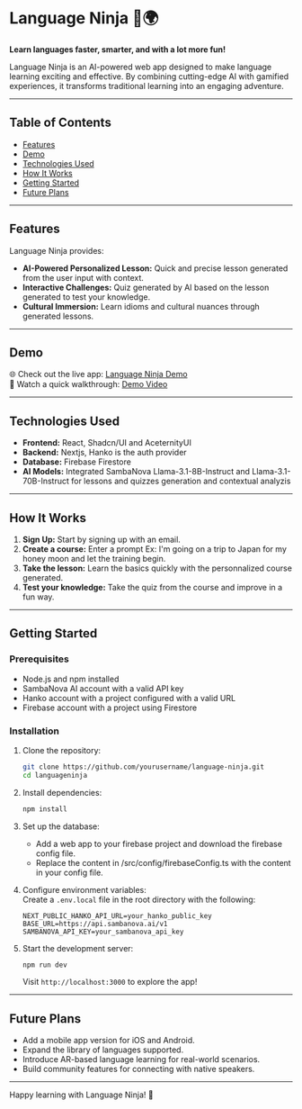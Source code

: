 # **Language Ninja** 🥋🌍

**Learn languages faster, smarter, and with a lot more fun!**

Language Ninja is an AI-powered web app designed to make language learning exciting and effective. By combining cutting-edge AI with gamified experiences, it transforms traditional learning into an engaging adventure.

---

## **Table of Contents**

- [Features](#features)
- [Demo](#demo)
- [Technologies Used](#technologies-used)
- [How It Works](#how-it-works)
- [Getting Started](#getting-started)
- [Future Plans](#future-plans)

---

## **Features**

Language Ninja provides:

- **AI-Powered Personalized Lesson:** Quick and precise lesson generated from the user input with context.
- **Interactive Challenges:** Quiz generated by AI based on the lesson generated to test your knowledge.
- **Cultural Immersion:** Learn idioms and cultural nuances through generated lessons.

---

## **Demo**

🌐 Check out the live app: [Language Ninja Demo](https://language-ninja.vercel.app/)  
🎥 Watch a quick walkthrough: [Demo Video](https://www.youtube.com/watch?v=dByrbE7jy-0)

---

## **Technologies Used**

- **Frontend:** React, Shadcn/UI and AceternityUI
- **Backend:** Nextjs, Hanko is the auth provider
- **Database:** Firebase Firestore
- **AI Models:** Integrated SambaNova Llama-3.1-8B-Instruct and Llama-3.1-70B-Instruct for lessons and quizzes generation and contextual analyzis

---

## **How It Works**

1. **Sign Up:** Start by signing up with an email.
2. **Create a course:** Enter a prompt Ex: I'm going on a trip to Japan for my honey moon and let the training begin.
3. **Take the lesson:** Learn the basics quickly with the personnalized course generated.
4. **Test your knowledge:** Take the quiz from the course and improve in a fun way.

---

## **Getting Started**

### Prerequisites

- Node.js and npm installed
- SambaNova AI account with a valid API key
- Hanko account with a project configured with a valid URL
- Firebase account with a project using Firestore

### Installation

1. Clone the repository:

   ```bash
   git clone https://github.com/yourusername/language-ninja.git
   cd languageninja
   ```

2. Install dependencies:

   ```bash
   npm install
   ```

3. Set up the database:

   - Add a web app to your firebase project and download the firebase config file.
   - Replace the content in /src/config/firebaseConfig.ts with the content in your config file.

4. Configure environment variables:  
   Create a `.env.local` file in the root directory with the following:

   ```env
   NEXT_PUBLIC_HANKO_API_URL=your_hanko_public_key
   BASE_URL=https://api.sambanova.ai/v1
   SAMBANOVA_API_KEY=your_sambanova_api_key
   ```

5. Start the development server:
   ```bash
   npm run dev
   ```
   Visit `http://localhost:3000` to explore the app!

---

## **Future Plans**

- Add a mobile app version for iOS and Android.
- Expand the library of languages supported.
- Introduce AR-based language learning for real-world scenarios.
- Build community features for connecting with native speakers.

---

Happy learning with Language Ninja! 🚀
